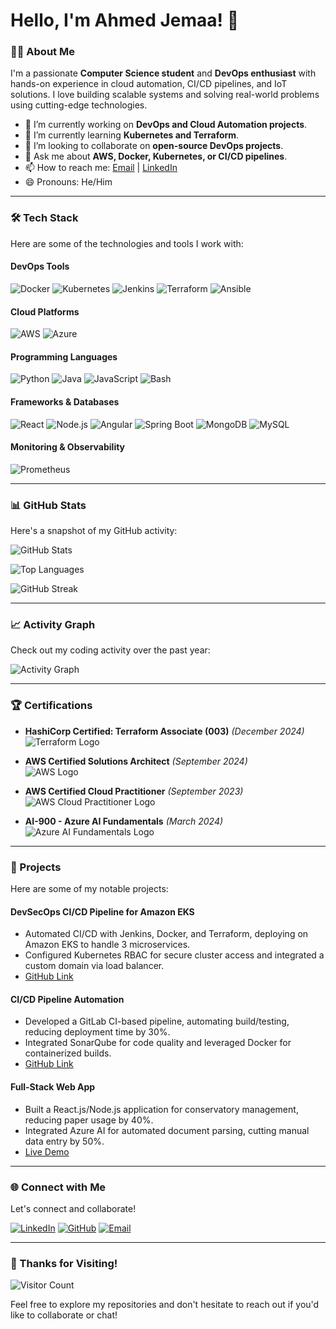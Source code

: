# Hello, I'm Ahmed Jemaa! 👋

### 👨‍💻 About Me
I'm a passionate **Computer Science student** and **DevOps enthusiast** with hands-on experience in cloud automation, CI/CD pipelines, and IoT solutions. I love building scalable systems and solving real-world problems using cutting-edge technologies.

- 🔭 I’m currently working on **DevOps and Cloud Automation projects**.
- 🌱 I’m currently learning **Kubernetes and Terraform**.
- 👯 I’m looking to collaborate on **open-source DevOps projects**.
- 💬 Ask me about **AWS, Docker, Kubernetes, or CI/CD pipelines**.
- 📫 How to reach me: [Email](mailto:ahmedjomaa40@gmail.com) | [LinkedIn](https://www.linkedin.com/in/ahmedjomaa/)
- 😄 Pronouns: He/Him

---

### 🛠️ Tech Stack
Here are some of the technologies and tools I work with:

#### DevOps Tools
![Docker](https://img.shields.io/badge/-Docker-2496ED?style=flat&logo=docker&logoColor=white)
![Kubernetes](https://img.shields.io/badge/-Kubernetes-326CE5?style=flat&logo=kubernetes&logoColor=white)
![Jenkins](https://img.shields.io/badge/-Jenkins-D24939?style=flat&logo=jenkins&logoColor=white)
![Terraform](https://img.shields.io/badge/-Terraform-623CE4?style=flat&logo=terraform&logoColor=white)
![Ansible](https://img.shields.io/badge/-Ansible-EE0000?style=flat&logo=ansible&logoColor=white)

#### Cloud Platforms
![AWS](https://img.shields.io/badge/-AWS-232F3E?style=flat&logo=amazon-aws&logoColor=white)
![Azure](https://img.shields.io/badge/-Azure-0089D6?style=flat&logo=microsoft-azure&logoColor=white)

#### Programming Languages
![Python](https://img.shields.io/badge/-Python-3776AB?style=flat&logo=python&logoColor=white)
![Java](https://img.shields.io/badge/-Java-007396?style=flat&logo=java&logoColor=white)
![JavaScript](https://img.shields.io/badge/-JavaScript-F7DF1E?style=flat&logo=javascript&logoColor=black)
![Bash](https://img.shields.io/badge/-Bash-4EAA25?style=flat&logo=gnu-bash&logoColor=white)

#### Frameworks & Databases
![React](https://img.shields.io/badge/-React-61DAFB?style=flat&logo=react&logoColor=black)
![Node.js](https://img.shields.io/badge/-Node.js-339933?style=flat&logo=node.js&logoColor=white)
![Angular](https://img.shields.io/badge/-Angular-DD0031?style=flat&logo=angular&logoColor=white)
![Spring Boot](https://img.shields.io/badge/-Spring%20Boot-6DB33F?style=flat&logo=springboot&logoColor=white)
![MongoDB](https://img.shields.io/badge/-MongoDB-47A248?style=flat&logo=mongodb&logoColor=white)
![MySQL](https://img.shields.io/badge/-MySQL-4479A1?style=flat&logo=mysql&logoColor=white)

#### Monitoring & Observability
![Prometheus](https://img.shields.io/badge/-Prometheus-E6522C?style=flat&logo=prometheus&logoColor=white)

---

### 📊 GitHub Stats
Here's a snapshot of my GitHub activity:

![GitHub Stats](https://github-readme-stats.vercel.app/api?username=jomaa-ahmed&show_icons=true&theme=radical&hide_border=true)

![Top Languages](https://github-readme-stats.vercel.app/api/top-langs/?username=jomaa-ahmed&layout=compact&theme=radical&hide_border=true)

![GitHub Streak](https://streak-stats.demolab.com/?user=jomaa-ahmed&theme=radical&hide_border=true)

---

### 📈 Activity Graph
Check out my coding activity over the past year:

![Activity Graph](https://github-readme-activity-graph.vercel.app/graph?username=jomaa-ahmed&theme=github-dark&hide_border=true)

---

### 🏆 Certifications
- **HashiCorp Certified: Terraform Associate (003)** *(December 2024)*  
  ![Terraform Logo](https://img.shields.io/badge/Certification-HashiCorp%20Certified%20Terraform%20Associate%20(003)-623CE4?style=flat)
  
- **AWS Certified Solutions Architect** *(September 2024)*  
  ![AWS Logo](https://img.shields.io/badge/Certification-AWS%20Certified%20Solutions%20Architect-232F3E?style=flat)
  
- **AWS Certified Cloud Practitioner** *(September 2023)*  
  ![AWS Cloud Practitioner Logo](https://img.shields.io/badge/Certification-AWS%20Certified%20Cloud%20Practitioner-232F3E?style=flat)

- **AI-900 - Azure AI Fundamentals** *(March 2024)*  
  ![Azure AI Fundamentals Logo](https://img.shields.io/badge/Certification-AI--900%20Azure%20AI%20Fundamentals-0089D6?style=flat)

---

### 🚀 Projects
Here are some of my notable projects:

#### DevSecOps CI/CD Pipeline for Amazon EKS
- Automated CI/CD with Jenkins, Docker, and Terraform, deploying on Amazon EKS to handle 3 microservices.  
- Configured Kubernetes RBAC for secure cluster access and integrated a custom domain via load balancer.  
- [GitHub Link](https://github.com/jomaa-ahmed/devsecops-eks) <!-- Example link -->

#### CI/CD Pipeline Automation
- Developed a GitLab CI-based pipeline, automating build/testing, reducing deployment time by 30%.  
- Integrated SonarQube for code quality and leveraged Docker for containerized builds.  
- [GitHub Link](https://github.com/jomaa-ahmed/cicd-automation) <!-- Example link -->

#### Full-Stack Web App
- Built a React.js/Node.js application for conservatory management, reducing paper usage by 40%.  
- Integrated Azure AI for automated document parsing, cutting manual data entry by 50%.  
- [Live Demo](https://jomaa-ahmed.github.io/full-stack-web-app/) <!-- Example link -->

---

### 🌐 Connect with Me
Let's connect and collaborate!

[![LinkedIn](https://img.shields.io/badge/LinkedIn-0077B5?style=for-the-badge&logo=linkedin&logoColor=white)](https://www.linkedin.com/in/ahmedjomaa/)
[![GitHub](https://img.shields.io/badge/GitHub-100000?style=for-the-badge&logo=github&logoColor=white)](https://github.com/jomaa-ahmed)
[![Email](https://img.shields.io/badge/Email-D14836?style=for-the-badge&logo=gmail&logoColor=white)](mailto:ahmedjomaa40@gmail.com)

---

### 🎉 Thanks for Visiting!
![Visitor Count](https://visitor-badge.laobi.icu/badge?page_id=jomaa-ahmed.jomaa-ahmed)

Feel free to explore my repositories and don't hesitate to reach out if you'd like to collaborate or chat!
